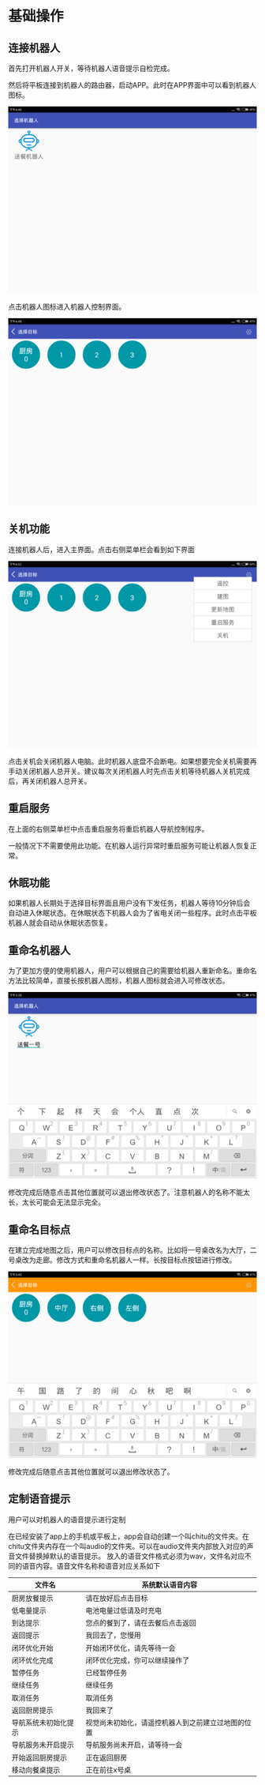 # 基础操作

## 连接机器人

首先打开机器人开关，等待机器人语音提示自检完成。

然后将平板连接到机器人的路由器，启动APP。此时在APP界面中可以看到机器人图标。

![选择机器人界面](imgs/select-robot.png)

点击机器人图标进入机器人控制界面。

![机器人任务列表界面](imgs/task-list.png)

## 关机功能

连接机器人后，进入主界面。点击右侧菜单栏会看到如下界面

![右侧菜单栏](imgs/right-menu.png)

点击关机会关闭机器人电脑。此时机器人底盘不会断电。如果想要完全关机需要再手动关闭机器人总开关。建议每次关闭机器人时先点击关机等待机器人关机完成后，再关闭机器人总开关。

## 重启服务

在上面的右侧菜单栏中点击重启服务将重启机器人导航控制程序。

一般情况下不需要使用此功能。在机器人运行异常时重启服务可能让机器人恢复正常。

## 休眠功能

如果机器人长期处于选择目标界面且用户没有下发任务，机器人等待10分钟后会自动进入休眠状态。在休眠状态下机器人会为了省电关闭一些程序。此时点击平板机器人就会自动从休眠状态恢复。

## 重命名机器人

为了更加方便的使用机器人，用户可以根据自己的需要给机器人重新命名。重命名方法比较简单，直接长按机器人图标，机器人图标就会进入可修改状态。

![重命名机器人](imgs/rename-robot.png)

修改完成后随意点击其他位置就可以退出修改状态了。注意机器人的名称不能太长，太长可能会无法显示完全。

## 重命名目标点

在建立完成地图之后，用户可以修改目标点的名称。比如将一号桌改名为大厅，二号桌改为走廊。修改方式和重命名机器人一样。长按目标点按钮进行修改。

![重命名目标点](imgs/rename-point.png)

修改完成后随意点击其他位置就可以退出修改状态了。

## 定制语音提示

用户可以对机器人的语音提示进行定制

在已经安装了app上的手机或平板上，app会自动创建一个叫chitu的文件夹。在chitu文件夹内存在一个叫audio的文件夹。可以在audio文件夹内部放入对应的声音文件替换掉默认的语音提示。
放入的语音文件格式必须为wav，文件名对应不同的语音内容。语音文件名称和语音对应关系如下

|文件名|系统默认语音内容|
|--|--|
|厨房放餐提示|请在放好后点击目标|
|低电量提示|电池电量过低请及时充电|
|到达提示|您点的餐到了，请在去餐后点击返回|
|返回提示|我回去了，您慢用|
|闭环优化开始|开始闭环优化，请先等待一会|
|闭环优化完成|闭环优化完成，你可以继续操作了|
|暂停任务|已经暂停任务|
|继续任务|继续任务|
|取消任务|取消任务|
|返回厨房提示|我回来了|
|导航系统未初始化提示|视觉尚未初始化，请遥控机器人到之前建立过地图的位置|
|导航服务未开启提示|导航服务尚未开启，请等待一会|
|开始返回厨房提示|正在返回厨房|
|移动向餐桌提示|正在前往x号桌|